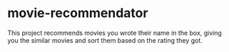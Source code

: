 # movie-recommendator
This project recommends movies you wrote their name in the box, giving you the similar movies and sort them based on the rating they got.
